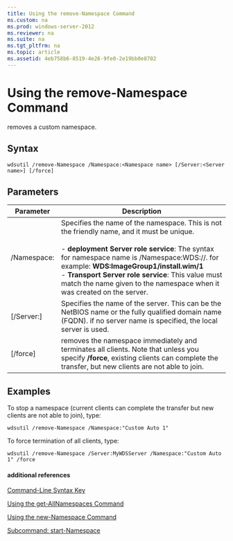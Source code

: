 ```yaml
---
title: Using the remove-Namespace Command
ms.custom: na
ms.prod: windows-server-2012
ms.reviewer: na
ms.suite: na
ms.tgt_pltfrm: na
ms.topic: article
ms.assetid: 4eb758b6-8519-4e26-9fe0-2e19bb0e8702
---
```

# Using the remove-Namespace Command
removes a custom namespace.

## Syntax

```
wdsutil /remove-Namespace /Namespace:<Namespace name> [/Server:<Server name>] [/force]
```

## Parameters

|Parameter|Description|
|-------------|---------------|
|\/Namespace:<Namespace name>|Specifies the name of the namespace. This is not the friendly name, and it must be unique.<br /><br />-   **deployment Server role service**: The syntax for namespace name is \/Namespace:WDS:<ImageGroup>\/<ImageName>\/<Index>. for example: **WDS:ImageGroup1\/install.wim\/1**<br />-   **Transport Server role service**: This value must match the name given to the namespace when it was created on the server.|
|\[\/Server:<Server name>\]|Specifies the name of the server. This can be the NetBIOS name or the fully qualified domain name \(FQDN\). if no server name is specified, the local server is used.|
|\[\/force\]|removes the namespace immediately and terminates all clients. Note that unless you specify **\/force**, existing clients can complete the transfer, but new clients are not able to join.|

## <a name="BKMK_examples"></a>Examples
To stop a namespace \(current clients can complete the transfer but new clients are not able to join\), type:

```
wdsutil /remove-Namespace /Namespace:"Custom Auto 1"
```

To force termination of all clients, type:

```
wdsutil /remove-Namespace /Server:MyWDSServer /Namespace:"Custom Auto 1" /force
```

#### additional references
[Command-Line Syntax Key](../../commandline-syntax-key.md)

[Using the get-AllNamespaces Command](../using-get-command/using-getallnamespaces-command.md)

[Using the new-Namespace Command](../using-new-command/using-newnamespace-command.md)

[Subcommand: start-Namespace](../the-start-server-command/subcommand-startnamespace.md)


